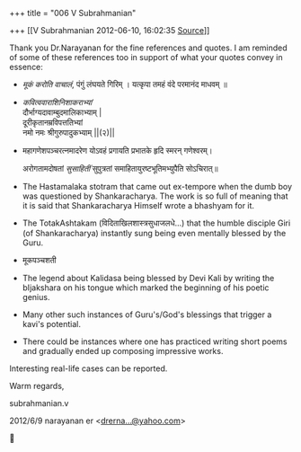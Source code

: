 +++
title = "006 V Subrahmanian"

+++
[[V Subrahmanian	2012-06-10, 16:02:35 [Source](https://groups.google.com/g/bvparishat/c/L_sHoHPt8Es)]]



Thank you Dr.Narayanan for the fine references and quotes. I am reminded of some of these references too in support of what your quotes convey in essence:  
  

-   *मूकं करोति वाचालं*, पंगुं लंघयते गिरिम् । यत्कृपा तमहं वंदे परमानंद
    माधवम् ॥

-   *कवित्ववाराशिनिशाकराभ्यां*  
    दौर्भाग्यदावाम्बुदमालिकाभ्याम् \|  
    दूरीकृतानम्रविपत्ततिभ्यां  
    नमो नमः श्रीगुरुपादुकभ्याम् \|\|(२)\|\|

-   महागणेशपञ्चरत्‍‌नमादरेण योऽवहं प्रगायति प्रभातके हृदि स्मरन्
    गणेश्वरम्।

    अरोगतामदोषतां *सुसाहितीं* सुपुत्रतां समाहितायुरष्टभूतिमभ्युपैति
    सोऽचिरात्॥

-   The Hastamalaka stotram that came out ex-tempore when the dumb boy
    was questioned by Shankaracharya. The work is so full of meaning
    that it is said that Shankaracharya Himself wrote a bhashyam for
    it.

-   The TotakAshtakam (विदिताखिलशास्त्रसुधाजलधे...) that the humble
    disciple Giri (of Shankaracharya) instantly sung being even mentally
    blessed by the Guru.  

-   मूकपञ्चशती

-   The legend about Kalidasa being blessed by Devi Kali by writing the
    bIjakshara on his tongue which marked the beginning of his poetic
    genius.

-   Many other such instances of Guru's/God's blessings that trigger a
    kavi's potential.  

-   There could be instances where one has practiced writing short poems
    and gradually ended up composing impressive works.

Interesting real-life cases can be reported.

Warm regards,

subrahmanian.v  

  

  
  
  

2012/6/9 narayanan er \<[drerna...@yahoo.com]()\>



